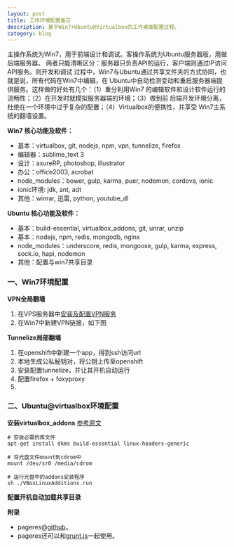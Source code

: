 ```yaml
---
layout: post
title: 工作环境配置备忘
description: 基于Win7+Ubuntu@Virtualbox的工作桌面配置过程。
category: blog
---
```


主操作系统为Win7，用于前端设计和调试。客操作系统为Ubuntu服务器版，用做后端服务器。
两者只能清晰区分：服务器只负责API的运行，客户端则通过IP访问API服务。则开发和调试
过程中，Win7与Ubuntu通过共享文件夹的方式协同，也就是说，所有代码在Win7中编辑，在
Ubuntu中自动检测变动和重启服务器端提供服务。这样做的好处有几个：（1）重分利用Win7
的编辑软件和设计软件运行的流畅性；（2）在开发时就模拟服务器端的环境；（3）做到前
后端开发环境分离，杜绝在一个环境中过于复杂的配置；（4）Virtualbox的便携性，并享受
Win7主系统的翻墙设置。

**Win7 核心功能及软件：**

- 基本：virtualbox, git, nodejs, npm, vpn, tunnelize, firefox
- 编辑器：sublime_text 3
- 设计：axureRP, photoshop, illustrator
- 办公：office2003, acrobat
- node_modules：bower, gulp, karma, puer, nodemon, cordova, ionic
- ionic环境: jdk, ant, adt
- 其他：winrar, 迅雷, python, youtube_dl

**Ubuntu 核心功能及软件：**

- 基本：build-essential, virtualbox_addons, git, unrar, unzip
- 基本：nodejs, npm, redis, mongodb, nginx
- node_modules：underscore, redis, mongoose, gulp, karma, express, sock.io, hapi, nodemon
- 其他：配置与win7共享目录


### 一、Win7环境配置

**VPN全局翻墙**

1. 在VPS服务器中[安装及配置VPN服务](http://#)
2. 在Win7中新建VPN链接，如下图

**Tunnelize局部翻墙**

1. 在openshift中新建一个app，得到ssh访问url
2. 本地生成公私秘钥对，将公钥上传至openshift
3. 安装配置tunnelize，并让其开机自动运行
4. 配置firefox + foxyproxy
5. 

### 二、Ubuntu@virtualbox环境配置

**安装virtualbox_addons** [参考原文](https://forums.virtualbox.org/viewtopic.php?f=3&t=15679)

    # 安装必需的库文件
    apt-get install dkms build-essential linux-headers-generic
     
    # 将光盘文件mount到cdrom中
    mount /dev/sr0 /media/cdrom
     
    # 运行光盘中的addons安装程序
    sh ./VBoxLinuxAdditions.run
    
**配置开机自动加载共享目录**

**附录**

- pageres@[github](https://github.com/sindresorhus/pageres)。
- pageres还可以和[grunt.js](https://github.com/sindresorhus/grunt-pageres)一起使用。
